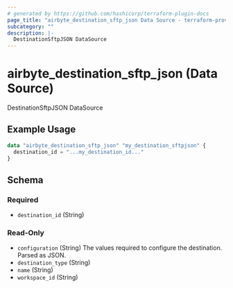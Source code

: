 ```yaml
---
# generated by https://github.com/hashicorp/terraform-plugin-docs
page_title: "airbyte_destination_sftp_json Data Source - terraform-provider-airbyte"
subcategory: ""
description: |-
  DestinationSftpJSON DataSource
---
```


# airbyte_destination_sftp_json (Data Source)

DestinationSftpJSON DataSource

## Example Usage

```terraform
data "airbyte_destination_sftp_json" "my_destination_sftpjson" {
  destination_id = "...my_destination_id..."
}
```

<!-- schema generated by tfplugindocs -->
## Schema

### Required

- `destination_id` (String)

### Read-Only

- `configuration` (String) The values required to configure the destination. Parsed as JSON.
- `destination_type` (String)
- `name` (String)
- `workspace_id` (String)


